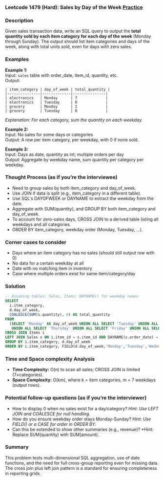 ### Leetcode 1479 (Hard): Sales by Day of the Week [Practice](https://leetcode.com/problems/sales-by-day-of-the-week/)

### Description  
Given sales transaction data, write an SQL query to output the **total quantity sold by each item category for each day of the week** (Monday through Sunday). The output should list item categories and days of the week, along with total units sold, even for days with zero sales.

### Examples  
**Example 1:**  
Input: `sales` table with order_date, item_id, quantity, etc.  
Output:
```
| item_category | day_of_week | total_quantity |
|---------------|-------------|---------------|
| electronics   | Monday      | 7             |
| electronics   | Tuesday     | 0             |
| grocery       | Monday      | 2             |
| grocery       | Tuesday     | 8             |
```
*Explanation: For each category, sum the quantity on each weekday.*

**Example 2:**  
Input: No sales for some days or categories  
Output: A row per item category, per weekday, with 0 if none sold.

**Example 3:**  
Input: Days as date, quantity as int; multiple orders per day  
Output: Aggregate by weekday name, sum quantity per category per weekday.

### Thought Process (as if you’re the interviewee)  
- Need to group sales by both item_category and day_of_week.
- Use JOIN if data is split (e.g., item_category in a different table).
- Use SQL's DAYOFWEEK or DAYNAME to extract the weekday from the date.
- Aggregate with SUM(quantity), and GROUP BY both item_category and day_of_week.
- To account for zero-sales days, CROSS JOIN to a derived table listing all weekdays and all categories.
- ORDER BY item_category, weekday order (Monday, Tuesday, ...).

### Corner cases to consider  
- Days where an item category has no sales (should still output row with 0)
- No data for a certain weekday at all
- Date with no matching item in inventory
- Case where multiple orders exist for same item/category/day

### Solution
```sql
-- Assuming tables: Sales, Items; DAYNAME() for weekday names
SELECT
  i.item_category,
  d.day_of_week,
  COALESCE(SUM(s.quantity), 0) AS total_quantity
FROM
  (SELECT 'Monday' AS day_of_week UNION ALL SELECT 'Tuesday' UNION ALL SELECT 'Wednesday'
   UNION ALL SELECT 'Thursday' UNION ALL SELECT 'Friday' UNION ALL SELECT 'Saturday' UNION ALL SELECT 'Sunday') d
CROSS JOIN Items i
LEFT JOIN Sales s ON i.item_id = s.item_id AND DAYNAME(s.order_date) = d.day_of_week
GROUP BY i.item_category, d.day_of_week
ORDER BY i.item_category, FIELD(d.day_of_week,'Monday','Tuesday','Wednesday','Thursday','Friday','Saturday','Sunday');
```

### Time and Space complexity Analysis  
- **Time Complexity:** O(n) to scan all sales; CROSS JOIN is limited (7×categories).
- **Space Complexity:** O(km), where k = item categories, m = 7 weekdays (output rows).

### Potential follow-up questions (as if you’re the interviewer)  
- How to display 0 when no sales exist for a day/category?
  *Hint: Use LEFT JOIN and COALESCE for null handling.*
- How do you ensure weekday order stays Monday-Sunday?
  *Hint: Use FIELD() or a CASE for order in ORDER BY.*
- Can this be extended to show other summaries (e.g., revenue)?
  *Hint: Replace SUM(quantity) with SUM(amount).

### Summary
This problem tests multi-dimensional SQL aggregation, use of date functions, and the need for full cross-group reporting even for missing data. The cross join plus left join pattern is a standard for ensuring completeness in reporting grids.
